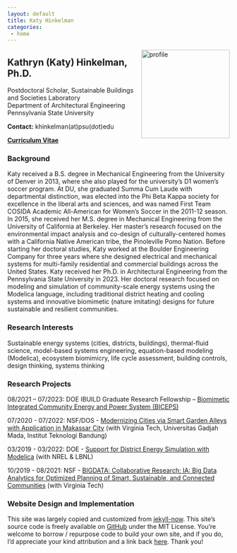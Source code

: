 ```yaml
---
layout: default
title: Katy Hinkelman
categories:
 - home
---
```

<img src="{{ site.baseurl }}/images/profile.jpg" alt="profile"
	title="Katy Hinkelman" width="200" style="float: right;" />

## Kathryn (Katy) Hinkelman, Ph.D.
Postdoctoral Scholar, Sustainable Buildings and Societies Laboratory <br />
Department of Architectural Engineering <br />
Pennsylvania State University <br />

**Contact:** khinkelman(at)psu(dot)edu

[**Curriculum Vitae**](KHinkelman_CV.pdf) 


### Background

Katy received a B.S. degree in Mechanical Engineering from the University of Denver in 2013, 
where she also played for the university’s D1 women’s soccer program. At DU, she graduated 
Summa Cum Laude with departmental distinction, was elected into the Phi Beta Kappa society 
for excellence in the liberal arts and sciences, and was named First Team COSIDA Academic 
All-American for Women’s Soccer in the 2011-12 season. In 2015, she received her M.S. degree 
in Mechanical Engineering from the University of California at Berkeley. Her master’s research 
focused on the environmental impact analysis and co-design of culturally-centered homes with 
a California Native American tribe, the Pinoleville Pomo Nation. Before starting her doctoral 
studies, Katy worked at the Boulder Engineering Company for three years where she designed 
electrical and mechanical systems for multi-family residential and commercial buildings across 
the United States. Katy received her Ph.D. in Architectural Engineering from the Pennsylvania
State University in 2023. Her doctoral research focused on modeling and simulation of community-scale 
energy systems using the Modelica language, including traditional district heating and cooling 
systems and innovative biomimetic (nature imitating) designs for future sustainable and 
resilient communities. 


### Research Interests

Sustainable energy systems (cities, districts, buildings), thermal-fluid science, 
model-based systems engineering, equation-based modeling (Modelica), 
ecosystem biomimicry, life cycle assessment, building controls, design thinking, 
systems thinking


### Research Projects

08/2021 – 07/2023: DOE IBUILD Graduate Research Fellowship – [Biomimetic Integrated Community Energy and Power System (BICEPS)](https://sites.psu.edu/sbslab/research/city/biceps/)

07/2020 - 07/2022: NSF/DOS - [Modernizing Cities via Smart Garden Alleys with Application in Makassar City](https://www.colorado.edu/lab/sbs/2020/07/17/modernizing-cities-smart-garden-alleys-application-makassar-city) (with Virginia Tech, Universitas Gadjah Mada, Institut Teknologi Bandung)

03/2019 - 03/2022: DOE - [Support for District Energy Simulation with Modelica](https://www.colorado.edu/lab/sbs/2019/06/12/support-district-energy-simulation-modelica) (with NREL & LBNL)

10/2019 - 08/2021: NSF - [BIGDATA: Collaborative Research: IA: Big Data Analytics for Optimized Planning of Smart, Sustainable, and Connected Communities](https://www.colorado.edu/lab/sbs/nsf-bigdata-scc) (with Virginia Tech)


### Website Design and Implementation

This site was largely copied and customized from [jekyll-now](https://github.com/barryclark/jekyll-now).
This site’s source code is freely available on [GitHub](https://github.com/khinkelman/khinkelman.github.io) under the MIT License. 
You’re welcome to borrow / repurpose code to build your own site, and if you do, I’d appreciate your kind attribution and a link back [here](https://khinkelman.github.io/). 
Thank you!


